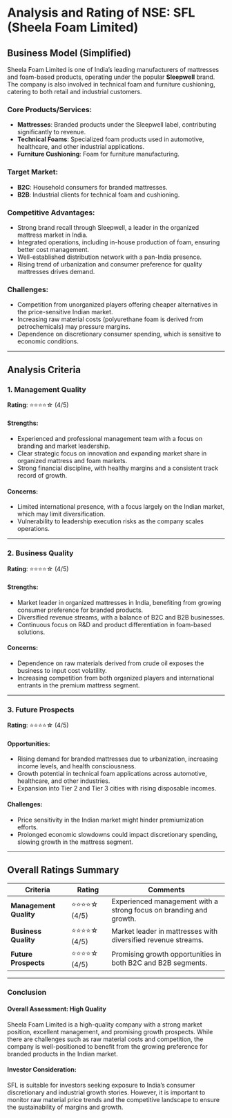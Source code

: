 # Analysis and Rating of NSE: SFL (Sheela Foam Limited)  

## Business Model (Simplified)  
Sheela Foam Limited is one of India’s leading manufacturers of mattresses and foam-based products, operating under the popular **Sleepwell** brand. The company is also involved in technical foam and furniture cushioning, catering to both retail and industrial customers.  

### Core Products/Services:  
- **Mattresses**: Branded products under the Sleepwell label, contributing significantly to revenue.  
- **Technical Foams**: Specialized foam products used in automotive, healthcare, and other industrial applications.  
- **Furniture Cushioning**: Foam for furniture manufacturing.  

### Target Market:  
- **B2C**: Household consumers for branded mattresses.  
- **B2B**: Industrial clients for technical foam and cushioning.  

### Competitive Advantages:  
- Strong brand recall through Sleepwell, a leader in the organized mattress market in India.  
- Integrated operations, including in-house production of foam, ensuring better cost management.  
- Well-established distribution network with a pan-India presence.  
- Rising trend of urbanization and consumer preference for quality mattresses drives demand.  

### Challenges:  
- Competition from unorganized players offering cheaper alternatives in the price-sensitive Indian market.  
- Increasing raw material costs (polyurethane foam is derived from petrochemicals) may pressure margins.  
- Dependence on discretionary consumer spending, which is sensitive to economic conditions.  

---

## Analysis Criteria  

### 1. Management Quality  
**Rating**: ⭐⭐⭐⭐☆ (4/5)  

#### Strengths:  
- Experienced and professional management team with a focus on branding and market leadership.  
- Clear strategic focus on innovation and expanding market share in organized mattress and foam markets.  
- Strong financial discipline, with healthy margins and a consistent track record of growth.  

#### Concerns:  
- Limited international presence, with a focus largely on the Indian market, which may limit diversification.  
- Vulnerability to leadership execution risks as the company scales operations.  

---

### 2. Business Quality  
**Rating**: ⭐⭐⭐⭐☆ (4/5)  

#### Strengths:  
- Market leader in organized mattresses in India, benefiting from growing consumer preference for branded products.  
- Diversified revenue streams, with a balance of B2C and B2B businesses.  
- Continuous focus on R&D and product differentiation in foam-based solutions.  

#### Concerns:  
- Dependence on raw materials derived from crude oil exposes the business to input cost volatility.  
- Increasing competition from both organized players and international entrants in the premium mattress segment.  

---

### 3. Future Prospects  
**Rating**: ⭐⭐⭐⭐☆ (4/5)  

#### Opportunities:  
- Rising demand for branded mattresses due to urbanization, increasing income levels, and health consciousness.  
- Growth potential in technical foam applications across automotive, healthcare, and other industries.  
- Expansion into Tier 2 and Tier 3 cities with rising disposable incomes.  

#### Challenges:  
- Price sensitivity in the Indian market might hinder premiumization efforts.  
- Prolonged economic slowdowns could impact discretionary spending, slowing growth in the mattress segment.  

---

## Overall Ratings Summary  

| **Criteria**         | **Rating**    | **Comments**                                                        |  
|-----------------------|---------------|----------------------------------------------------------------------|  
| **Management Quality** | ⭐⭐⭐⭐☆ (4/5) | Experienced management with a strong focus on branding and growth.    |  
| **Business Quality**   | ⭐⭐⭐⭐☆ (4/5) | Market leader in mattresses with diversified revenue streams.         |  
| **Future Prospects**   | ⭐⭐⭐⭐☆ (4/5) | Promising growth opportunities in both B2C and B2B segments.          |  

---

### Conclusion  

#### **Overall Assessment**: **High Quality**  
Sheela Foam Limited is a high-quality company with a strong market position, excellent management, and promising growth prospects. While there are challenges such as raw material costs and competition, the company is well-positioned to benefit from the growing preference for branded products in the Indian market.  

#### Investor Consideration:  
SFL is suitable for investors seeking exposure to India’s consumer discretionary and industrial growth stories. However, it is important to monitor raw material price trends and the competitive landscape to ensure the sustainability of margins and growth.  
